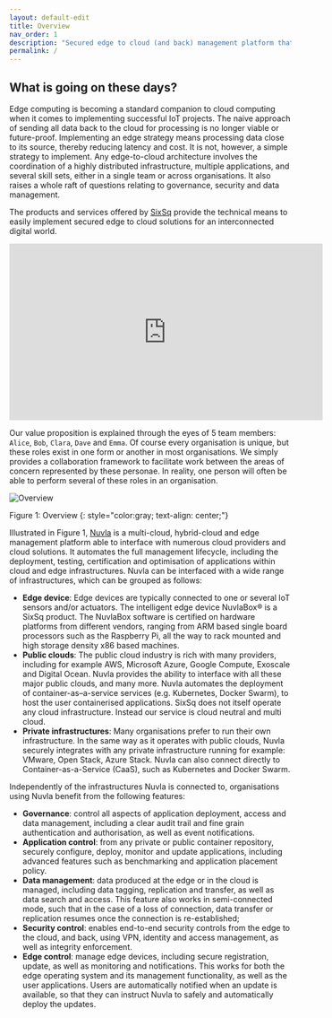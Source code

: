 ```yaml
---
layout: default-edit
title: Overview
nav_order: 1
description: "Secured edge to cloud (and back) management platform that enables near-data AI for connected world use cases"
permalink: /
---
```


## What is going on these days?

Edge computing is becoming a standard companion to cloud computing when it comes to implementing successful IoT projects. The naive approach of sending all data back to the cloud for processing is no longer viable or future-proof. Implementing an edge strategy means processing data close to its source, thereby reducing latency and cost. It is not, however, a simple strategy to implement. Any edge-to-cloud architecture involves the coordination of a highly distributed infrastructure, multiple applications, and several skill sets, either in a single team or across organisations. It also raises a whole raft of questions relating to governance, security and data management.


The products and services offered by [SixSq](https://sixsq.com/) provide the technical means to easily implement secured edge to cloud solutions for an interconnected digital world. 

<center><iframe width="560" height="315" src="https://www.youtube.com/embed/k2scM2-KJrw" frameborder="0" allow="accelerometer; autoplay; encrypted-media; gyroscope; picture-in-picture" allowfullscreen></iframe></center>

Our value proposition is explained through the eyes of 5 team members: `Alice`, `Bob`, `Clara`, `Dave` and `Emma`. Of course every organisation is unique, but these roles exist in one form or another in most organisations. We simply provides a collaboration framework to facilitate work between the areas of concern represented by these personae. In reality, one person will often be able to perform several of these roles in an organisation.

![Overview](/docs/assets/overview.png)

Figure 1: Overview
{: style="color:gray; text-align: center;"}


Illustrated in Figure 1, [Nuvla](/nuvla) is a multi-cloud, hybrid-cloud and edge management platform able to interface with numerous cloud providers and cloud solutions. It automates the full management lifecycle, including the deployment, testing, certification and optimisation of applications within cloud and edge infrastructures. Nuvla can be interfaced with a wide range of infrastructures, which can be grouped as follows:

 - **Edge device**: Edge devices are typically connected to one or several IoT sensors and/or actuators. The intelligent edge device NuvlaBox® is a SixSq product. The NuvlaBox software is certified on hardware platforms from different vendors, ranging from ARM based single board processors such as the Raspberry Pi, all the way to rack mounted and high storage density x86 based machines.
 - **Public clouds**: The public cloud industry is rich with many providers, including for example AWS, Microsoft Azure, Google Compute, Exoscale and Digital Ocean.  Nuvla provides the ability to interface with all these major public clouds, and many more. Nuvla automates the deployment of container-as–a-service services (e.g. Kubernetes, Docker Swarm), to host the user containerised applications. SixSq does not itself operate any cloud infrastructure. Instead our service is cloud neutral and multi cloud.
 - **Private infrastructures**: Many organisations prefer to run their own infrastructure. In the same way as it operates with public clouds, Nuvla securely integrates with any private infrastructure running for example: VMware, Open Stack, Azure Stack. Nuvla can also connect directly to Container-as-a-Service (CaaS), such as Kubernetes and Docker Swarm.

Independently of the infrastructures Nuvla is connected to, organisations using Nuvla benefit from the following features:

 - **Governance**: control all aspects of application deployment, access and data management, including a clear audit trail and fine grain authentication and authorisation, as well as event notifications.
 - **Application control**: from any private or public container repository, securely configure, deploy, monitor and update applications, including advanced features such as benchmarking and application placement policy.
 - **Data management**: data produced at the edge or in the cloud is managed, including data tagging, replication and transfer, as well as data search and access. This feature also works in semi-connected mode, such that in the case of a loss of connection, data transfer or replication resumes once the connection is re-established;
 - **Security control**: enables end-to-end security controls from the edge to the cloud, and back, using VPN, identity and access management, as well as integrity enforcement.
 - **Edge control**: manage edge devices, including secure registration, update, as well as monitoring and notifications. This works for both the edge operating system and its management functionality, as well as the user applications. Users are automatically notified when an update is available, so that they can instruct Nuvla to safely and automatically deploy the updates.
